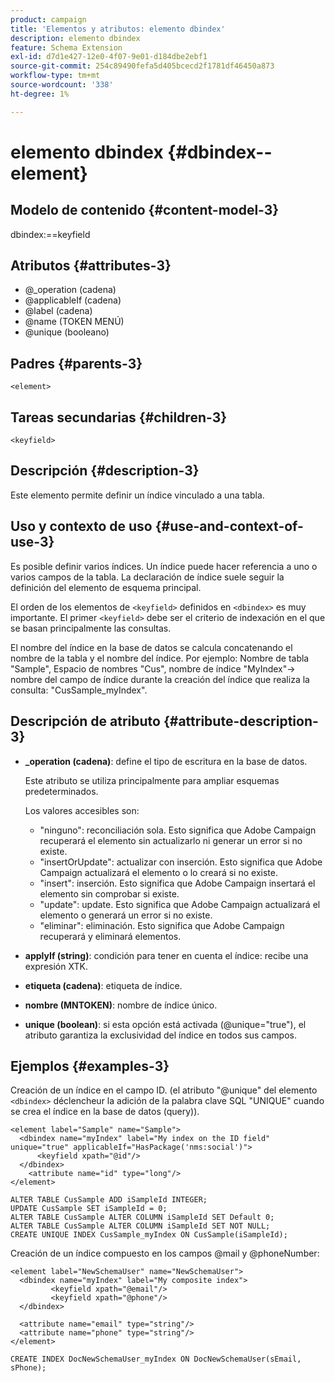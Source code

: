 ```yaml
---
product: campaign
title: 'Elementos y atributos: elemento dbindex'
description: elemento dbindex
feature: Schema Extension
exl-id: d7d1e427-12e0-4f07-9e01-d184dbe2ebf1
source-git-commit: 254c89490fefa5d405bcecd2f1781df46450a873
workflow-type: tm+mt
source-wordcount: '338'
ht-degree: 1%

---
```


# elemento dbindex {#dbindex--element}


## Modelo de contenido {#content-model-3}

dbindex:==keyfield

## Atributos {#attributes-3}

* @_operation (cadena)
* @applicableIf (cadena)
* @label (cadena)
* @name (TOKEN MENÚ)
* @unique (booleano)

## Padres {#parents-3}

`<element>`

## Tareas secundarias {#children-3}

`<keyfield>`

## Descripción {#description-3}

Este elemento permite definir un índice vinculado a una tabla.

## Uso y contexto de uso {#use-and-context-of-use-3}

Es posible definir varios índices. Un índice puede hacer referencia a uno o varios campos de la tabla. La declaración de índice suele seguir la definición del elemento de esquema principal.

El orden de los elementos de `<keyfield>` definidos en `<dbindex>` es muy importante. El primer `<keyfield>` debe ser el criterio de indexación en el que se basan principalmente las consultas.

El nombre del índice en la base de datos se calcula concatenando el nombre de la tabla y el nombre del índice. Por ejemplo: Nombre de tabla &quot;Sample&quot;, Espacio de nombres &quot;Cus&quot;, nombre de índice &quot;MyIndex&quot;-> nombre del campo de índice durante la creación del índice que realiza la consulta: &quot;CusSample_myIndex&quot;.

## Descripción de atributo {#attribute-description-3}

* **_operation (cadena)**: define el tipo de escritura en la base de datos.

  Este atributo se utiliza principalmente para ampliar esquemas predeterminados.

  Los valores accesibles son:

   * &quot;ninguno&quot;: reconciliación sola. Esto significa que Adobe Campaign recuperará el elemento sin actualizarlo ni generar un error si no existe.
   * &quot;insertOrUpdate&quot;: actualizar con inserción. Esto significa que Adobe Campaign actualizará el elemento o lo creará si no existe.
   * &quot;insert&quot;: inserción. Esto significa que Adobe Campaign insertará el elemento sin comprobar si existe.
   * &quot;update&quot;: update. Esto significa que Adobe Campaign actualizará el elemento o generará un error si no existe.
   * &quot;eliminar&quot;: eliminación. Esto significa que Adobe Campaign recuperará y eliminará elementos.

* **applyIf (string)**: condición para tener en cuenta el índice: recibe una expresión XTK.
* **etiqueta (cadena)**: etiqueta de índice.
* **nombre (MNTOKEN)**: nombre de índice único.
* **unique (boolean)**: si esta opción está activada (@unique=&quot;true&quot;), el atributo garantiza la exclusividad del índice en todos sus campos.

## Ejemplos {#examples-3}

Creación de un índice en el campo ID. (el atributo &quot;@unique&quot; del elemento `<dbindex>` déclencheur la adición de la palabra clave SQL &quot;UNIQUE&quot; cuando se crea el índice en la base de datos (query)).

```
<element label="Sample" name="Sample">
  <dbindex name="myIndex" label="My index on the ID field" unique="true" applicableIf="HasPackage('nms:social')">
      <keyfield xpath="@id"/>
  </dbindex>
    <attribute name="id" type="long"/>
</element>          
```

```
ALTER TABLE CusSample ADD iSampleId INTEGER;
UPDATE CusSample SET iSampleId = 0;
ALTER TABLE CusSample ALTER COLUMN iSampleId SET Default 0;
ALTER TABLE CusSample ALTER COLUMN iSampleId SET NOT NULL; 
CREATE UNIQUE INDEX CusSample_myIndex ON CusSample(iSampleId);
```

Creación de un índice compuesto en los campos @mail y @phoneNumber:

```
<element label="NewSchemaUser" name="NewSchemaUser">
  <dbindex name="myIndex" label="My composite index">
         <keyfield xpath="@email"/>
         <keyfield xpath="@phone"/>
  </dbindex>
  
  <attribute name="email" type="string"/>
  <attribute name="phone" type="string"/>
</element>      
```

```
CREATE INDEX DocNewSchemaUser_myIndex ON DocNewSchemaUser(sEmail, sPhone);
```
